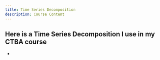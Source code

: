 ```yaml
---
title: Time Series Decomposition
description: Course Content
---
```


Here is a Time Series Decomposition I use in my CTBA course
-
-
